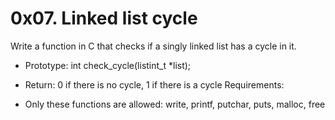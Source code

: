 # 0x07. Linked list cycle
Write a function in C that checks if a singly linked list has a cycle in it.

* Prototype: int check_cycle(listint_t *list);
* Return: 0 if there is no cycle, 1 if there is a cycle
Requirements:

* Only these functions are allowed: write, printf, putchar, puts, malloc, free
